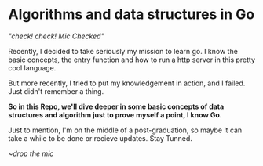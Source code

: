 # Algorithms and data structures in Go

_"check! check! Mic Checked"_

Recently, I decided to take seriously my mission to learn go. I know the basic concepts, the entry function and how to run a http server in this pretty cool language.

But more recently, I tried to put my knowledgement in action, and I failed. Just didn't remember a thing.

**So in this Repo, we'll dive deeper in some basic concepts of data structures and algorithm just to prove myself a point, I know Go.**

Just to mention, I'm on the middle of a post-graduation, so maybe it can take a while to be done or recieve updates. Stay Tunned.

_~drop the mic_

